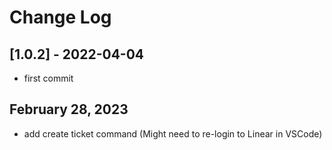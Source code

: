 # Change Log

## [1.0.2] - 2022-04-04

- first commit

## February 28, 2023

- add create ticket command (Might need to re-login to Linear in VSCode)

